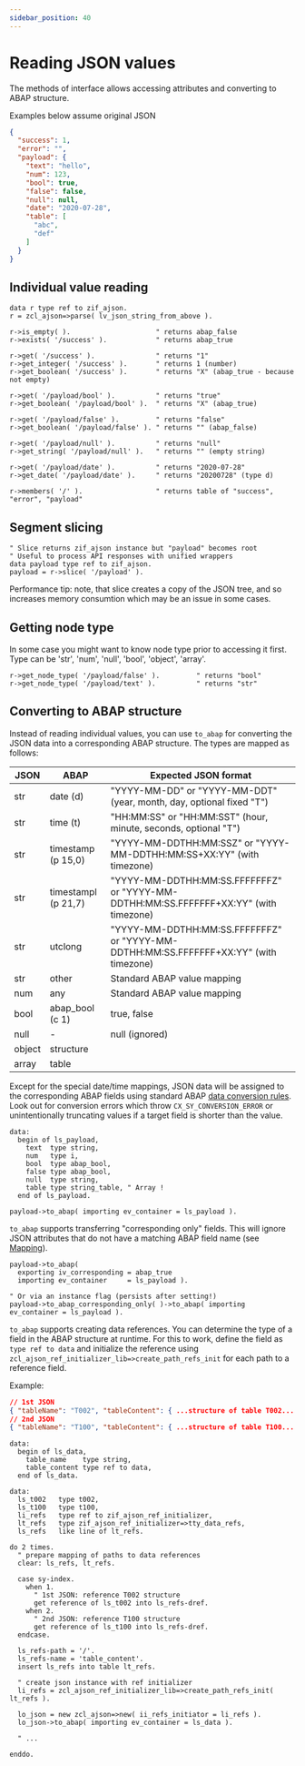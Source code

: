 ```yaml
---
sidebar_position: 40
---
```


# Reading JSON values

The methods of interface allows accessing attributes and converting to ABAP structure.

Examples below assume original JSON
```json
{
  "success": 1,
  "error": "",
  "payload": {
    "text": "hello",
    "num": 123,
    "bool": true,
    "false": false,
    "null": null,
    "date": "2020-07-28",
    "table": [
      "abc",
      "def"
    ]
  }
}
```

## Individual value reading

```abap
data r type ref to zif_ajson.
r = zcl_ajson=>parse( lv_json_string_from_above ).

r->is_empty( ).                     " returns abap_false
r->exists( '/success' ).            " returns abap_true

r->get( '/success' ).               " returns "1"
r->get_integer( '/success' ).       " returns 1 (number)
r->get_boolean( '/success' ).       " returns "X" (abap_true - because not empty)

r->get( '/payload/bool' ).          " returns "true"
r->get_boolean( '/payload/bool' ).  " returns "X" (abap_true)

r->get( '/payload/false' ).         " returns "false"
r->get_boolean( '/payload/false' ). " returns "" (abap_false)

r->get( '/payload/null' ).          " returns "null"
r->get_string( '/payload/null' ).   " returns "" (empty string)

r->get( '/payload/date' ).          " returns "2020-07-28"
r->get_date( '/payload/date' ).     " returns "20200728" (type d)

r->members( '/' ).                  " returns table of "success", "error", "payload"
```

## Segment slicing

```abap
" Slice returns zif_ajson instance but "payload" becomes root
" Useful to process API responses with unified wrappers
data payload type ref to zif_ajson.
payload = r->slice( '/payload' ). 
```

Performance tip: note, that slice creates a copy of the JSON tree, and so increases memory consumtion which may be an issue in some cases.

## Getting node type

In some case you might want to know node type prior to accessing it first. Type can be 'str', 'num', 'null', 'bool', 'object', 'array'.

```abap
r->get_node_type( '/payload/false' ).         " returns "bool"
r->get_node_type( '/payload/text' ).          " returns "str"
```

## Converting to ABAP structure

Instead of reading individual values, you can use `to_abap` for converting the JSON data into a corresponding ABAP structure. The types are mapped as follows:

| JSON     | ABAP                | Expected JSON format |
|----------|---------------------|----------------------|
| str      | date (d)            | "YYYY-MM-DD" or "YYYY-MM-DDT" (year, month, day, optional fixed "T")  |
| str      | time (t)            | "HH:MM:SS" or "HH:MM:SST" (hour, minute, seconds, optional "T")       |
| str      | timestamp (p 15,0)  | "YYYY-MM-DDTHH:MM:SSZ" or "YYYY-MM-DDTHH:MM:SS+XX:YY" (with timezone) |
| str      | timestampl (p 21,7) | "YYYY-MM-DDTHH:MM:SS.FFFFFFFZ" or "YYYY-MM-DDTHH:MM:SS.FFFFFFF+XX:YY" (with timezone) |
| str      | utclong             | "YYYY-MM-DDTHH:MM:SS.FFFFFFFZ" or "YYYY-MM-DDTHH:MM:SS.FFFFFFF+XX:YY" (with timezone) |
| str      | other               | Standard ABAP value mapping | 
| num      | any                 | Standard ABAP value mapping |
| bool     | abap_bool (c 1)     | true, false                 |
| null     | -                   | null (ignored)              |
| object   | structure           |                             |
| array    | table               |                             |

Except for the special date/time mappings, JSON data will be assigned to the corresponding ABAP fields using standard ABAP [data conversion rules](https://help.sap.com/doc/abapdocu_latest_index_htm/latest/en-US/index.htm?file=abenconversion_elementary.htm). Look out for conversion errors which throw `CX_SY_CONVERSION_ERROR` or unintentionally truncating values if a target field is shorter than the value.


```abap
data:
  begin of ls_payload,
    text  type string,
    num   type i,
    bool  type abap_bool,
    false type abap_bool,
    null  type string,
    table type string_table, " Array !
  end of ls_payload.

payload->to_abap( importing ev_container = ls_payload ).
```

`to_abap` supports transferring "corresponding only" fields. This will ignore JSON attributes that do not have a matching ABAP field name (see [Mapping](70-mapping)).

```abap
payload->to_abap( 
  exporting iv_corresponding = abap_true
  importing ev_container     = ls_payload ).

" Or via an instance flag (persists after setting!)
payload->to_abap_corresponding_only( )->to_abap( importing ev_container = ls_payload ).
```

`to_abap` supports creating data references. You can determine the type of a field in the ABAP structure at runtime. For this to work, define the field as `type ref to data` and initialize the reference using `zcl_ajson_ref_initializer_lib=>create_path_refs_init` for each path to a reference field. 

Example:

```json
// 1st JSON
{ "tableName": "T002", "tableContent": { ...structure of table T002... } }
// 2nd JSON
{ "tableName": "T100", "tableContent": { ...structure of table T100... } }
```

```abap
data:
  begin of ls_data,
    table_name    type string,
    table_content type ref to data,
  end of ls_data.

data:
  ls_t002   type t002,
  ls_t100   type t100,
  li_refs   type ref to zif_ajson_ref_initializer,
  lt_refs   type zif_ajson_ref_initializer=>tty_data_refs,
  ls_refs   like line of lt_refs.

do 2 times.
  " prepare mapping of paths to data references
  clear: ls_refs, lt_refs.

  case sy-index.
    when 1.
      " 1st JSON: reference T002 structure
      get reference of ls_t002 into ls_refs-dref.
    when 2.
      " 2nd JSON: reference T100 structure
      get reference of ls_t100 into ls_refs-dref.
  endcase.

  ls_refs-path = '/'.
  ls_refs-name = 'table_content'.
  insert ls_refs into table lt_refs.

  " create json instance with ref initializer
  li_refs = zcl_ajson_ref_initializer_lib=>create_path_refs_init( lt_refs ).

  lo_json = new zcl_ajson=>new( ii_refs_initiator = li_refs ).
  lo_json->to_abap( importing ev_container = ls_data ).

  " ...

enddo.
```
